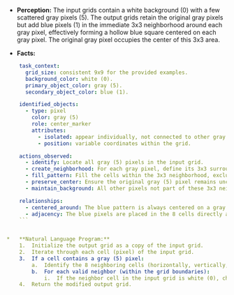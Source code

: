 *   **Perception:**
    The input grids contain a white background (0) with a few scattered gray pixels (5). The output grids retain the original gray pixels but add blue pixels (1) in the immediate 3x3 neighborhood around each gray pixel, effectively forming a hollow blue square centered on each gray pixel. The original gray pixel occupies the center of this 3x3 area.

*   **Facts:**
    
```yaml
    task_context:
      grid_size: consistent 9x9 for the provided examples.
      background_color: white (0).
      primary_object_color: gray (5).
      secondary_object_color: blue (1).

    identified_objects:
      - type: pixel
        color: gray (5)
        role: center_marker
        attributes:
          - isolated: appear individually, not connected to other gray pixels.
          - position: variable coordinates within the grid.

    actions_observed:
      - identify: Locate all gray (5) pixels in the input grid.
      - create_neighborhood: For each gray pixel, define its 3x3 surrounding area (including the pixel itself).
      - fill_pattern: Fill the cells within the 3x3 neighborhood, excluding the center cell, with blue (1).
      - preserve_center: Ensure the original gray (5) pixel remains unchanged in its position.
      - maintain_background: All other pixels not part of these 3x3 neighborhoods remain white (0).

    relationships:
      - centered_around: The blue pattern is always centered on a gray pixel from the input.
      - adjacency: The blue pixels are placed in the 8 cells directly adjacent (including diagonals) to the gray pixel.
    ```


*   **Natural Language Program:**
    1.  Initialize the output grid as a copy of the input grid.
    2.  Iterate through each cell (pixel) of the input grid.
    3.  If a cell contains a gray (5) pixel:
        a.  Identify the 8 neighboring cells (horizontally, vertically, and diagonally adjacent) around this gray pixel.
        b.  For each valid neighbor (within the grid boundaries):
            i.  If the neighbor cell in the input grid is white (0), change its color to blue (1) in the output grid.
    4.  Return the modified output grid.